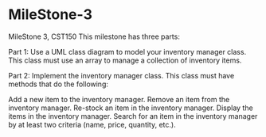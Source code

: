 # MileStone-3
MileStone 3, CST150
This milestone has three parts:

Part 1: Use a UML class diagram to model your inventory manager class. This class must use an array to manage a collection of inventory items.

Part 2: Implement the inventory manager class. This class must have methods that do the following:

Add a new item to the inventory manager.
Remove an item from the inventory manager.
Re-stock an item in the inventory manager.
Display the items in the inventory manager.
Search for an item in the inventory manager by at least two criteria (name, price, quantity, etc.).
